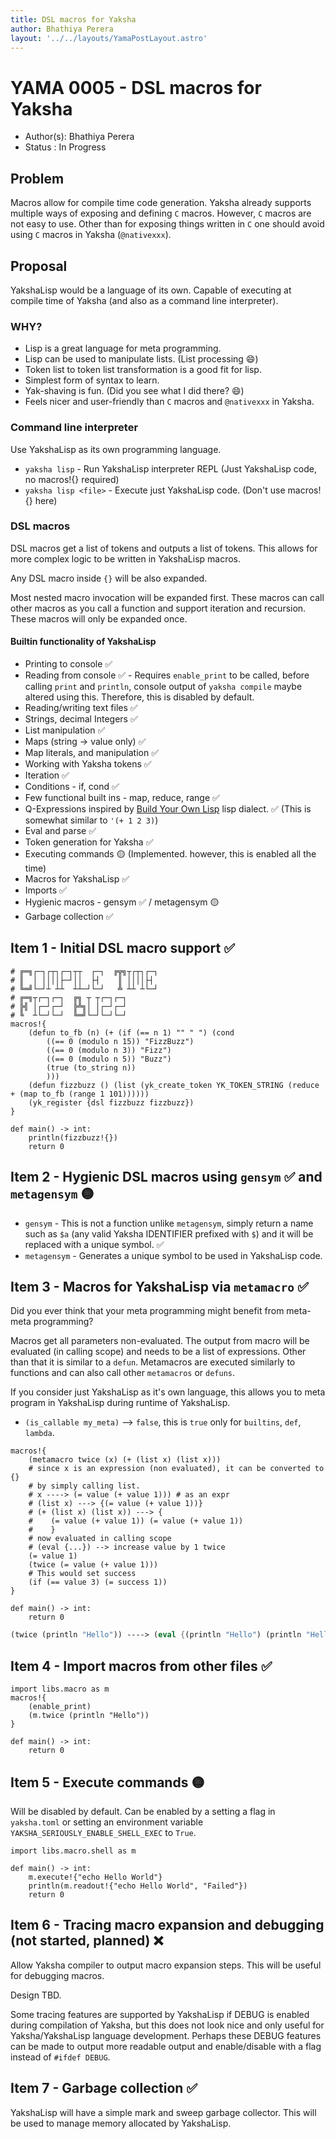 ```yaml
---
title: DSL macros for Yaksha
author: Bhathiya Perera
layout: '../../layouts/YamaPostLayout.astro'
---
```


# YAMA 0005 - DSL macros for Yaksha

- Author(s): Bhathiya Perera
- Status   : In Progress

<!-- different languages for code blocks are used to get maximum syntax matching for free, please ignore -->

## Problem

Macros allow for compile time code generation. Yaksha already supports multiple ways of exposing and defining `C` macros. However, `C` macros are not easy to use. Other than for exposing things written in `C` one should avoid using `C` macros in Yaksha (`@nativexxx`).

## Proposal

YakshaLisp would be a language of its own. Capable of executing at compile time of Yaksha (and also as a command line interpreter).

### WHY?

* Lisp is a great language for meta programming.
* Lisp can be used to manipulate lists. (List processing 😄)
* Token list to token list transformation is a good fit for lisp.
* Simplest form of syntax to learn.
* Yak-shaving is fun. (Did you see what I did there? 😄)
* Feels nicer and user-friendly than `C` macros and `@nativexxx` in Yaksha.

### Command line interpreter

Use YakshaLisp as its own programming language.

* `yaksha lisp` - Run YakshaLisp interpreter REPL (Just YakshaLisp code, no macros!{} required) 
* `yaksha lisp <file>` - Execute just YakshaLisp code. (Don't use macros!{} here)

### DSL macros

DSL macros get a list of tokens and outputs a list of tokens. This allows for more complex logic to be written in YakshaLisp macros.

Any DSL macro inside `{}` will be also expanded. 

Most nested macro invocation will be expanded first. These macros can call other macros as you call a function and support iteration and recursion. These macros will only be expanded once.

#### Builtin functionality of YakshaLisp

* Printing to console ✅
* Reading from console ✅ - Requires `enable_print` to be called, before calling `print` and `println`, console output of `yaksha compile` maybe altered using this. Therefore, this is disabled by default.
* Reading/writing text files ✅
* Strings, decimal Integers ✅
* List manipulation ✅
* Maps (string -> value only) ✅
* Map literals, and manipulation ✅
* Working with Yaksha tokens ✅
* Iteration ✅
* Conditions - if, cond ✅
* Few functional built ins - map, reduce, range ✅
* Q-Expressions inspired by [Build Your Own Lisp](http://www.buildyourownlisp.com/) lisp dialect. ✅ (This is somewhat similar to `'(+ 1 2 3)`)
* Eval and parse ✅
* Token generation for Yaksha ✅
* Executing commands 🟡 (Implemented. however, this is enabled all the time)
* Macros for YakshaLisp ✅
* Imports ✅
* Hygienic macros - gensym ✅ / metagensym 🟡
* Garbage collection ✅

## Item 1 - Initial DSL macro support ✅

```yaksha
# ╔═╗┌─┐┌┬┐┌─┐┬┬  ┌─┐  ╔╦╗┬┌┬┐┌─┐
# ║  │ ││││├─┘││  ├┤    ║ ││││├┤
# ╚═╝└─┘┴ ┴┴  ┴┴─┘└─┘   ╩ ┴┴ ┴└─┘
# ╔═╗┬┌─┐┌─┐  ╔╗ ┬ ┬┌─┐┌─┐
# ╠╣ │┌─┘┌─┘  ╠╩╗│ │┌─┘┌─┘
# ╚  ┴└─┘└─┘  ╚═╝└─┘└─┘└─┘
macros!{
    (defun to_fb (n) (+ (if (== n 1) "" " ") (cond
        ((== 0 (modulo n 15)) "FizzBuzz")
        ((== 0 (modulo n 3)) "Fizz")
        ((== 0 (modulo n 5)) "Buzz")
        (true (to_string n))
        )))
    (defun fizzbuzz () (list (yk_create_token YK_TOKEN_STRING (reduce + (map to_fb (range 1 101))))))
    (yk_register {dsl fizzbuzz fizzbuzz})
}

def main() -> int:
    println(fizzbuzz!{})
    return 0
```

## Item 2 - Hygienic DSL macros using `gensym` ✅ and `metagensym` 🟡

* `gensym` - This is not a function unlike `metagensym`, simply return a name such as `$a` (any valid Yaksha IDENTIFIER prefixed with `$`) and it will be replaced with a unique symbol. ✅
* `metagensym` - Generates a unique symbol to be used in YakshaLisp code.

## Item 3 - Macros for YakshaLisp via `metamacro` ✅

Did you ever think that your meta programming might benefit from meta-meta programming?

Macros get all parameters non-evaluated. The output from macro will be evaluated (in calling scope) and needs to be a list of expressions.
Other than that it is similar to a `defun`. Metamacros are executed similarly to functions and can also call other `metamacros` or `defuns`.

If you consider just YakshaLisp as it's own language, this allows you to meta program in YakshaLisp during runtime of YakshaLisp.

* `(is_callable my_meta)` --> `false`, this is `true` only for `builtins`, `def`, `lambda`.

```yaksha
macros!{
    (metamacro twice (x) (+ (list x) (list x)))
    # since x is an expression (non evaluated), it can be converted to {}
    # by simply calling list. 
    # x ----> (= value (+ value 1))) # as an expr
    # (list x) ---> {(= value (+ value 1))}
    # (+ (list x) (list x)) ---> {
    #    (= value (+ value 1)) (= value (+ value 1))
    #    }
    # now evaluated in calling scope
    # (eval {...}) --> increase value by 1 twice
    (= value 1)
    (twice (= value (+ value 1)))
    # This would set success
    (if (== value 3) (= success 1))
}

def main() -> int:
    return 0
```

```scheme
(twice (println "Hello")) ----> (eval {(println "Hello") (println "Hello")})
```

## Item 4 - Import macros from other files ✅

```yaksha
import libs.macro as m
macros!{
    (enable_print)
    (m.twice (println "Hello"))
}

def main() -> int:
    return 0
```

## Item 5 - Execute commands 🟡

Will be disabled by default. Can be enabled by a setting a flag in `yaksha.toml` or setting an environment variable `YAKSHA_SERIOUSLY_ENABLE_SHELL_EXEC` to `True`.

```yaksha
import libs.macro.shell as m

def main() -> int:
    m.execute!{"echo Hello World"}
    println(m.readout!{"echo Hello World", "Failed"})
    return 0
```

## Item 6 - Tracing macro expansion and debugging (not started, planned) ❌

Allow Yaksha compiler to output macro expansion steps. This will be useful for debugging macros.

Design TBD.

Some tracing features are supported by YakshaLisp if DEBUG is enabled during compilation of Yaksha, but this does not look nice and only useful for Yaksha/YakshaLisp language development. Perhaps these DEBUG features can be made to output more readable output and enable/disable with a flag instead of `#ifdef DEBUG`.

## Item 7 - Garbage collection ✅

YakshaLisp will have a simple mark and sweep garbage collector. This will be used to manage memory allocated by YakshaLisp.